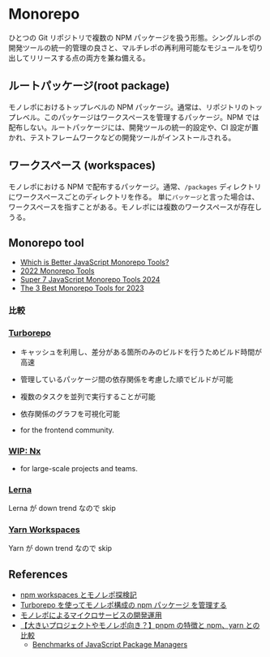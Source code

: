 # Monorepo

ひとつの Git リポジトリで複数の NPM パッケージを扱う形態。シングルレポの開発ツールの統一的管理の良さと、マルチレポの再利用可能なモジュールを切り出してリリースする点の両方を兼ね備える。

## ルートパッケージ(root package)

モノレポにおけるトップレベルの NPM パッケージ。通常は、リポジトリのトップレベル。このパッケージはワークスペースを管理するパッケージ。NPM では配布しない。ルートパッケージには、開発ツールの統一的設定や、CI 設定が置かれ、テストフレームワークなどの開発ツールがインストールされる。

## ワークスペース (workspaces)

モノレポにおける NPM で配布するパッケージ。通常、`/packages` ディレクトリにワークスペースごとのディレクトリを作る。
単に`パッケージ`と言った場合は、ワークスペースを指すことがある。モノレポには複数のワークスペースが存在しうる。

## Monorepo tool

- [Which is Better JavaScript Monorepo Tools?](https://npm-compare.com/@microsoft/rush,lerna,nx,turbo)
- [2022 Monorepo Tools](https://2022.stateofjs.com/en-US/libraries/monorepo-tools/)
- [Super 7 JavaScript Monorepo Tools 2024](https://themeselection.com/javascript-monorepo-tools/)
- [The 3 Best Monorepo Tools for 2023](https://itnext.io/the-3-best-monorepo-tools-for-2023-290bd4be8f0b)

### 比較

### [Turborepo](https://turbo.build/repo)

- キャッシュを利用し、差分がある箇所のみのビルドを行うためビルド時間が高速
- 管理しているパッケージ間の依存関係を考慮した順でビルドが可能
- 複数のタスクを並列で実行することが可能
- 依存関係のグラフを可視化可能

- for the frontend community.

### [WIP: Nx](https://nx.dev/)

- for large-scale projects and teams.

### [Lerna](https://lerna.js.org/)

Lerna が down trend なので skip

### [Yarn Workspaces](https://yarnpkg.com/features/workspaces)

Yarn が down trend なので skip

## References

- [npm workspaces とモノレポ探検記](https://zenn.dev/suin/scraps/20896e54419069)
- [Turborepo を使ってモノレポ構成の npm パッケージ を管理する](https://cam-inc.co.jp/p/techblog/728530570199434396)
- [モノレポによるマイクロサービスの開発運用](https://note.com/tinkermodejapan/n/nb14009fe837f)
- [【大きいプロジェクトやモノレポ向き？】pnpm の特徴と npm、yarn との比較](https://www.geeklibrary.jp/counter-attack/pnpm/)
  - [Benchmarks of JavaScript Package Managers](https://pnpm.io/benchmarks)
